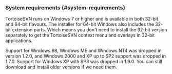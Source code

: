 ### System requirements {#system-requirements}

TortoiseSVN runs on Windows 7 or higher and is available in both 32-bit and 64-bit flavours. The installer for 64-bit Windows also includes the 32-bit extension parts. Which means you don&#039;t need to install the 32-bit version separately to get the TortoiseSVN context menu and overlays in 32-bit applications.

Support for Windows 98, Windows ME and Windows NT4 was dropped in version 1.2.0, and Windows 2000 and XP up to SP2 support was dropped in 1.7.0\. Support for Windows XP with SP3 was dropped in 1.9.0\. You can still download and install older versions if we need them.